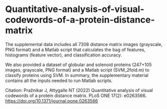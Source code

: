 # Quantitative-analysis-of-visual-codewords-of-a-protein-distance-matrix


The supplemental data includes all 7308 distance matrix images (grayscale, PNG format) and a Matlab script that calculates the bag of features, histograms (feature vector), and classification accuracy. 

We also provided a dataset of globular and solenoid proteins (247+105 images, grayscale, PNG format) and a Matlab script (SVM_2fold.m) to classify proteins using SVM. In summary, the supplementary material contains all the inputs needed to run Matlab scripts.

Citation: Pražnikar J, Attygalle NT (2022) Quantitative analysis of visual codewords of a protein distance matrix. PLoS ONE 17(2): e0263566. https://doi.org/10.1371/journal.pone.0263566
